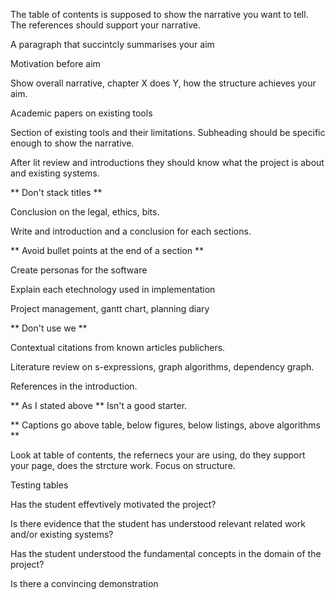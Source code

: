 The table of contents is supposed to show the narrative you want to tell.
The references should support your narrative.

A paragraph that succintcly summarises your aim

Motivation before aim

Show overall narrative, chapter X does Y, how the structure achieves your aim.

Academic papers on existing tools

Section of existing tools and their limitations. Subheading should be specific enough to show the narrative.

After lit review and introductions they should know what the project is about and existing systems.

** Don't stack titles **

Conclusion on the legal, ethics, bits.


Write and introduction and a conclusion for each sections.

** Avoid bullet points at the end of a section **

Create personas for the software

Explain each etechnology used in implementation

Project management, gantt chart, planning diary

** Don't use we **

Contextual citations from known articles publichers.

Literature review on s-expressions, graph algorithms, dependency graph.

References in the introduction.

** As I stated above ** Isn't a good starter.

** Captions go above table, below figures, below listings, above algorithms **

Look at table of contents, the refernecs your are using, do they support your page, does the strcture work. Focus on structure.

Testing tables

Has the student effevtively motivated the project?

Is there evidence that the student has understood relevant related work and/or existing systems?

Has the student understood the fundamental concepts in the domain of the project?

Is there a convincing demonstration

